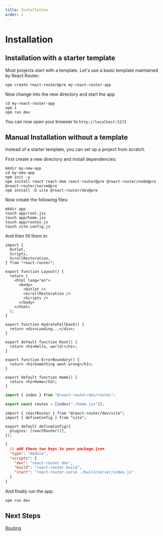 ```yaml
---
title: Installation
order: 1
---
```


# Installation

## Installation with a starter template

Most projects start with a template. Let's use a basic template maintained by React Router:

```shellscript nonumber
npm create react-router@pre my-react-router-app
```

Now change into the new directory and start the app

```shellscript nonumber
cd my-react-router-app
npm i
npm run dev
```

You can now open your browser to `http://localhost:5173`

<!-- TODO: Show how to find and use community templates -->

## Manual Installation without a template

Instead of a starter template, you can set up a project from scratch.

First create a new directory and install dependencies:

```shellscript nonumber
mkdir my-new-app
cd my-new-app
npm init -y
npm install react react-dom react-router@pre @react-router/node@pre @react-router/serve@pre
npm install -D vite @react-router/dev@pre
```

Now create the following files:

```shellscript nonumber
mkdir app
touch app/root.jsx
touch app/home.jsx
touch app/routes.js
touch vite.config.js
```

And then fill them in:

```tsx filename=app/root.jsx
import {
  Outlet,
  Scripts,
  ScrollRestoration,
} from "react-router";

export function Layout() {
  return (
    <html lang="en">
      <body>
        <Outlet />
        <ScrollRestoration />
        <Scripts />
      </body>
    </html>
  );
}

export function HydrateFallback() {
  return <div>Loading...</div>;
}

export default function Root() {
  return <h1>Hello, world!</h1>;
}

export function ErrorBoundary() {
  return <h1>Something went wrong</h1>;
}
```

```tsx filename=app/home.jsx
export default function Home() {
  return <h2>Home</h2>;
}
```

```ts filename=app/routes.js
import { index } from "@react-router/dev/routes";

export const routes = [index("./home.jsx")];
```

```tsx filename=vite.config.js
import { reactRouter } from "@react-router/dev/vite";
import { defineConfig } from "vite";

export default defineConfig({
  plugins: [reactRouter()],
});
```

```json filename=package.json
{
  // add these two keys to your package.json
  "type": "module",
  "scripts": {
    "dev": "react-router dev",
    "build": "react-router build",
    "start": "react-router-serve ./build/server/index.js"
  }
}
```

And finally run the app:

```shellscript nonumber
npm run dev
```

## Next Steps

[Routing](./routing)

[manual_usage]: ../how-to/manual-usage
